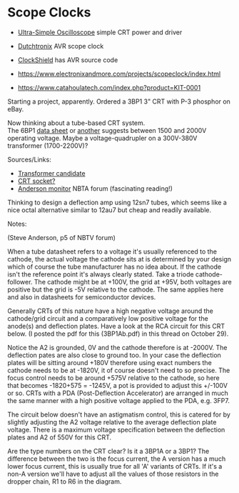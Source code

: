 # Scope Clocks

* [Ultra-Simple Oscilloscope](https://www.electronixandmore.com/projects/simplescope/index.html) simple CRT power and driver
* [Dutchtronix](http://www.dutchtronix.com) AVR scope clock
* [ClockShield](http://www.dutchtronix.com/Arduino-ClockShield.htm) has AVR source code

* https://www.electronixandmore.com/projects/scopeclock/index.html
* https://www.catahoulatech.com/index.php?product=KIT-0001

Starting a project, apparently.  Ordered a 3BP1 3" CRT with P-3 phosphor on eBay.

Now thinking about a tube-based CRT system.  
The 6BP1 [data sheet](http://www.r-type.org/pdfs/3bp1.pdf) or
[another](http://www.nj7p.org/Tubes/PDFs/Frank/049-RCA_Cuningham/3BP1A.pdf) suggests
between 1500 and 2000V operating voltage.  Maybe a voltage-quadrupler
on a 300V-380V transformer (1700-2200V)?

Sources/Links:

* [Transformer candidate](https://www.antekinc.com/content/AS-05T320.pdf)
* [CRT socket?](https://www.surplussales.com/Tubes-Sock-Acc/CRTTubes.html)
* [Anderson monitor](http://www.taswegian.com/NBTV/forum/viewforum.php?f=17) NBTA forum (fascinating reading!)

Thinking to design a deflection amp using 12sn7 tubes, which seems like a nice octal alternative similar to 12au7 but cheap and readily available.

Notes:

(Steve Anderson, p5 of NBTV forum)

When a tube datasheet refers to a voltage it's usually referenced to the cathode, the actual voltage the cathode sits at is determined by your design which of course the tube manufacturer has no idea about. If the cathode isn't the reference point it's always clearly stated. Take a triode cathode-follower. The cathode might be at +100V, the grid at +95V, both voltages are positive but the grid is -5V relative to the cathode. The same applies here and also in datasheets for semiconductor devices.

Generally CRTs of this nature have a high negative voltage around the cathode/grid circuit and a comparatively low positive voltage for the anode(s) and deflection plates. Have a look at the RCA circuit for this CRT below. (I posted the pdf for this (3BP1Ab.pdf) in this thread on October 29).

Notice the A2 is grounded, 0V and the cathode therefore is at -2000V. The deflection pates are also close to ground too. In your case the deflection plates will be sitting around +180V therefore using exact numbers the cathode needs to be at -1820V, it of course doesn't need to so precise. The focus control needs to be around +575V relative to the cathode, so here that becomes -1820+575 = -1245V, a pot is provided to adjust this +/-100V or so. CRTs with a PDA (Post-Deflection Accelerator) are arranged in much the same manner with a high positive voltage applied to the PDA, e.g. 3FP7.

The circuit below doesn't have an astigmatism control, this is catered for by slightly adjusting the A2 voltage relative to the average deflection plate voltage. There is a maximum voltage specification between the deflection plates and A2 of 550V for this CRT.

Are the type numbers on the CRT clear? Is it a 3BP1A or a 3BP1? The difference between the two is the focus current, the A version has a much lower focus current, this is usually true for all 'A' variants of CRTs. If it's a non-A version we'll have to adjust all the values of those resistors in the dropper chain, R1 to R6 in the diagram.
